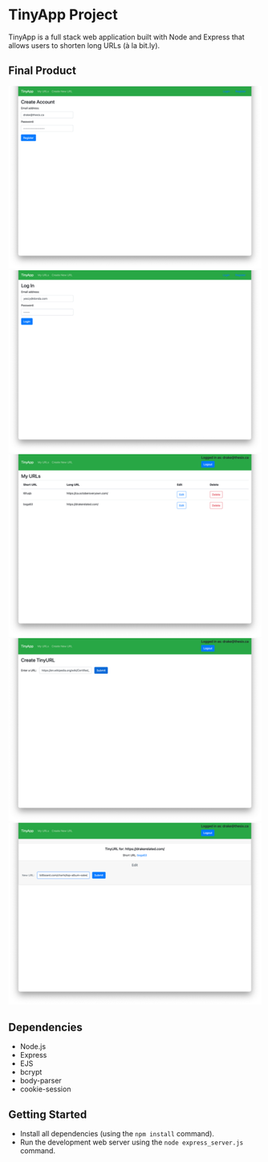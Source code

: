 # TinyApp Project

TinyApp is a full stack web application built with Node and Express that allows users to shorten long URLs (à la bit.ly).

## Final Product
!["Screenshot of register page"](https://github.com/ysabelgarcia10/tinyapp/blob/master/docs/register.png)
!["Screenshot of login page"](https://github.com/ysabelgarcia10/tinyapp/blob/master/docs/login.png)
!["Screenshot of URLs page"](https://github.com/ysabelgarcia10/tinyapp/blob/master/docs/urls.png)
!["Screenshot of create new URL page"](https://github.com/ysabelgarcia10/tinyapp/blob/master/docs/urls_new.png)
!["Screenshot of individual URL page"](https://github.com/ysabelgarcia10/tinyapp/blob/master/docs/urls_show.png)



## Dependencies

- Node.js
- Express
- EJS
- bcrypt
- body-parser
- cookie-session

## Getting Started

- Install all dependencies (using the `npm install` command).
- Run the development web server using the `node express_server.js` command.
